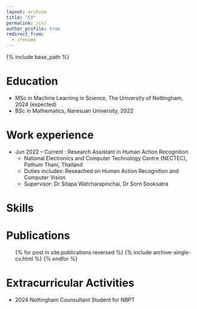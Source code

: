 ```yaml
---
layout: archive
title: "CV"
permalink: /cv/
author_profile: true
redirect_from:
  - /resume
---
```


{% include base_path %}

Education
======
* MSc in Machine Learning in Science, The University of Nottingham, 2024 (expected)
* BSc in Mathematics, Naresuan University, 2022

Work experience
======
* Jun 2022 – Current : Research Assistant in Human Action Recognition 
  * National Electronics and Computer Technology Centre (NECTEC), Pathum Thani, Thailand
  * Duties includes: Reseached on Human Action Recognition and Computer Vision
  * Supervisor: Dr Sitapa Watcharapinchai, Dr Sorn Sooksatra

<!-- * Fall 2015: Research Assistant
  * Github University
  * Duties included: Merging pull requests
  * Supervisor: Professor Hub

* Summer 2015: Research Assistant
  * Github University
  * Duties included: Tagging issues
  * Supervisor: Professor Git -->
  
Skills
======
<!-- * Skill 1
* Skill 2
  * Sub-skill 2.1
  * Sub-skill 2.2
  * Sub-skill 2.3
* Skill 3 -->

Publications
======
  <ul>{% for post in site.publications reversed %}
    {% include archive-single-cv.html %}
  {% endfor %}</ul>
  
  
Extracurricular Activities
======
* 2024 Nottingham Counsultant Student for NBPT
